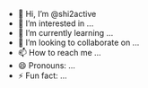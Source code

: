- 👋 Hi, I’m @shi2active
- 👀 I’m interested in ...
- 🌱 I’m currently learning ...
- 💞️ I’m looking to collaborate on ...
- 📫 How to reach me ...
- 😄 Pronouns: ...
- ⚡ Fun fact: ...

<!---
shi2active/shi2active is a ✨ special ✨ repository because its `README.md` (this file) appears on your GitHub profile.
You can click the Preview link to take a look at your changes.
--->
